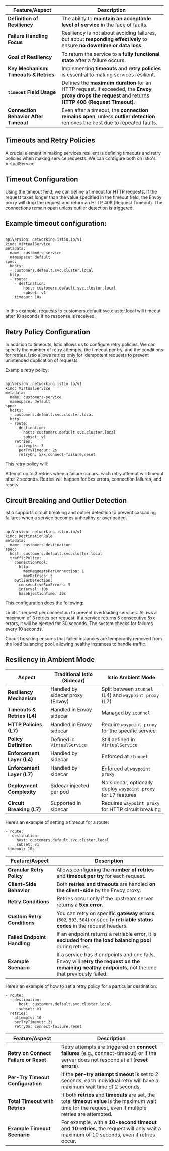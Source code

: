 

| Feature/Aspect                        | Description                                                                                                                                                 |
|--------------------------------------|-------------------------------------------------------------------------------------------------------------------------------------------------------------|
| **Definition of Resiliency**         | The ability to **maintain an acceptable level of service** in the face of faults.                                                                           |
| **Failure Handling Focus**           | Resiliency is not about avoiding failures, but about **responding effectively** to ensure **no downtime or data loss**.                                     |
| **Goal of Resiliency**               | To return the service to a **fully functional state** after a failure occurs.                                                                               |
| **Key Mechanism: Timeouts & Retries**| Implementing **timeouts** and **retry policies** is essential to making services resilient.                                                                 |
| **`timeout` Field Usage**            | Defines the **maximum duration** for an HTTP request. If exceeded, the **Envoy proxy drops the request** and returns **HTTP 408 (Request Timeout)**.       |
| **Connection Behavior After Timeout**| Even after a timeout, the **connection remains open**, unless **outlier detection** removes the host due to repeated faults.                               |




Timeouts and Retry Policies
------------------------------

A crucial element in making services resilient is defining timeouts and retry policies when making service requests. We can configure both on Istio's VirtualService.

Timeout Configuration
-----------------------

Using the timeout field, we can define a timeout for HTTP requests. If the request takes longer than the value specified in the timeout field, the Envoy proxy will drop the request and return an HTTP 408 (Request Timeout). The connections remain open unless outlier detection is triggered.

Example timeout configuration:
-------------------------------


```

apiVersion: networking.istio.io/v1
kind: VirtualService
metadata:
  name: customers-service
  namespace: default
spec:
  hosts:
  - customers.default.svc.cluster.local
  http:
  - route:
    - destination:
        host: customers.default.svc.cluster.local
        subset: v1
    timeout: 10s


```

In this example, requests to customers.default.svc.cluster.local will timeout after 10 seconds if no response is received.


Retry Policy Configuration
--------------------------


In addition to timeouts, Istio allows us to configure retry policies. We can specify the number of retry attempts, the timeout per try, and the conditions for retries. Istio allows retries only for idempotent requests to prevent unintended duplication of requests


Example retry policy:



```

apiVersion: networking.istio.io/v1
kind: VirtualService
metadata:
  name: customers-service
  namespace: default
spec:
  hosts:
  - customers.default.svc.cluster.local
  http:
  - route:
    - destination:
        host: customers.default.svc.cluster.local
        subset: v1
    retries:
      attempts: 3
      perTryTimeout: 2s
      retryOn: 5xx,connect-failure,reset

```

This retry policy will:

Attempt up to 3 retries when a failure occurs.
Each retry attempt will timeout after 2 seconds.
Retries will happen for 5xx errors, connection failures, and resets.



Circuit Breaking and Outlier Detection
--------------------------------------------
Istio supports circuit breaking and outlier detection to prevent cascading failures when a service becomes unhealthy or overloaded.


```

apiVersion: networking.istio.io/v1
kind: DestinationRule
metadata:
  name: customers-destination
spec:
  host: customers.default.svc.cluster.local
  trafficPolicy:
    connectionPool:
      http:
        maxRequestsPerConnection: 1
        maxRetries: 3
    outlierDetection:
      consecutive5xxErrors: 5
      interval: 10s
      baseEjectionTime: 30s

```

This configuration does the following:

Limits 1 request per connection to prevent overloading services.
Allows a maximum of 3 retries per request.
If a service returns 5 consecutive 5xx errors, it will be ejected for 30 seconds.
The system checks for failures every 10 seconds.

Circuit breaking ensures that failed instances are temporarily removed from the load balancing pool, allowing healthy instances to handle traffic.


Resiliency in Ambient Mode
--------------------------

| **Aspect**                     | **Traditional Istio (Sidecar)**                          | **Istio Ambient Mode**                                                                 |
|-------------------------------|----------------------------------------------------------|-----------------------------------------------------------------------------------------|
| **Resiliency Mechanism**      | Handled by sidecar proxy (Envoy)                         | Split between `ztunnel` (L4) and `waypoint proxy` (L7)                                  |
| **Timeouts & Retries (L4)**   | Handled in Envoy sidecar                                 | Managed by `ztunnel`                                                                   |
| **HTTP Policies (L7)**        | Handled in Envoy sidecar                                 | Require `waypoint proxy` for the specific service                                       |
| **Policy Definition**         | Defined in `VirtualService`                              | Still defined in `VirtualService`                                                      |
| **Enforcement Layer (L4)**    | Handled by sidecar                                       | Enforced at `ztunnel`                                                                  |
| **Enforcement Layer (L7)**    | Handled by sidecar                                       | Enforced at `waypoint proxy`                                                           |
| **Deployment Complexity**     | Sidecar injected per pod                                 | No sidecar; optionally deploy `waypoint proxy` for L7 features                          |
| **Circuit Breaking (L7)**     | Supported in sidecar                                     | Requires `waypoint proxy` for HTTP circuit breaking                                    |





















 
 Here’s an example of setting a timeout for a route:
 
 ```
- route:
  - destination:
      host: customers.default.svc.cluster.local
      subset: v1
  timeout: 10s
```

| Feature/Aspect                            | Description                                                                                                                                                   |
|------------------------------------------|---------------------------------------------------------------------------------------------------------------------------------------------------------------|
| **Granular Retry Policy**                | Allows configuring the **number of retries** and **timeout per try** for each request.                                                                        |
| **Client-Side Behavior**                 | Both **retries and timeouts** are handled **on the client-side** by the Envoy proxy.                                                                          |
| **Retry Conditions**                     | Retries occur only if the upstream server returns a **5xx error**.                                                                                            |
| **Custom Retry Conditions**              | You can retry on specific **gateway errors** (`502`, `503`, `504`) or specify **retriable status codes** in the request headers.                             |
| **Failed Endpoint Handling**             | If an endpoint returns a retriable error, it is **excluded from the load balancing pool** during retries.                                                    |
| **Example Scenario**                     | If a service has 3 endpoints and one fails, Envoy will **retry the request on the remaining healthy endpoints**, not the one that previously failed.         |


Here’s an example of how to set a retry policy for a particular destination:

```
- route:
  - destination:
      host: customers.default.svc.cluster.local
      subset: v1
  retries:
    attempts: 10
    perTryTimeout: 2s
    retryOn: connect-failure,reset
```



| Feature/Aspect                           | Description                                                                                                                                                  |
|-----------------------------------------|--------------------------------------------------------------------------------------------------------------------------------------------------------------|
| **Retry on Connect Failure or Reset**   | Retry attempts are triggered on **connect failures** (e.g., connect-timeout) or if the server does not respond at all (**reset errors**).                    |
| **Per-Try Timeout Configuration**       | If the **per-try attempt timeout** is set to 2 seconds, each individual retry will have a maximum wait time of 2 seconds.                                    |
| **Total Timeout with Retries**          | If both **retries** and **timeouts** are set, the total **timeout value** is the maximum wait time for the request, even if multiple retries are attempted. |
| **Example Timeout Scenario**            | For example, with a **10-second timeout** and **10 retries**, the request will only wait a maximum of 10 seconds, even if retries occur.                   |










